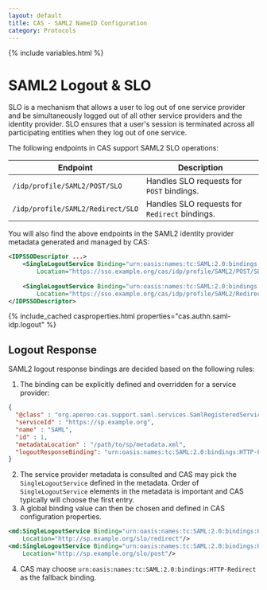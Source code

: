 ```yaml
---
layout: default
title: CAS - SAML2 NameID Configuration
category: Protocols
---
```

{% include variables.html %}

# SAML2 Logout & SLO

SLO is a mechanism that allows a user to log out of one service 
provider and be simultaneously logged out of all other service providers and the identity 
provider. SLO ensures that a user's session is terminated across all participating entities 
when they log out of one service.

The following endpoints in CAS support SAML2 SLO operations:

| Endpoint                          | Description                                 |
|-----------------------------------|---------------------------------------------|
| `/idp/profile/SAML2/POST/SLO`     | Handles SLO requests for `POST` bindings.     |
| `/idp/profile/SAML2/Redirect/SLO` | Handles SLO requests for `Redirect` bindings. |
             
You will also find the above endpoints in the SAML2 identity provider metadata generated and managed by CAS:

```xml
<IDPSSODescriptor ...>
    <SingleLogoutService Binding="urn:oasis:names:tc:SAML:2.0:bindings:HTTP-POST" 
        Location="https://sso.example.org/cas/idp/profile/SAML2/POST/SLO"/>
        
    <SingleLogoutService Binding="urn:oasis:names:tc:SAML:2.0:bindings:HTTP-Redirect" 
        Location="https://sso.example.org/cas/idp/profile/SAML2/Redirect/SLO" />
</IDPSSODescriptor>    
```

{% include_cached casproperties.html properties="cas.authn.saml-idp.logout" %}

## Logout Response

SAML2 logout response bindings are decided based on the following rules:

1. The binding can be explicitly defined and overridden for a service provider:

```json
{
  "@class" : "org.apereo.cas.support.saml.services.SamlRegisteredService",
  "serviceId" : "https://sp.example.org",
  "name" : "SAML",
  "id" : 1,
  "metadataLocation" : "/path/to/sp/metadata.xml",
  "logoutResponseBinding": "urn:oasis:names:tc:SAML:2.0:bindings:HTTP-POST"
}
```

2. The service provider metadata is consulted and CAS may pick the `SingleLogoutService` defined in the metadata. Order of `SingleLogoutService` elements in the metadata is important and CAS typically will choose the first entry.
3. A global binding value can then be chosen and defined in CAS configuration properties.

```xml
<md:SingleLogoutService Binding="urn:oasis:names:tc:SAML:2.0:bindings:HTTP-Redirect" 
    Location="http://sp.example.org/slo/redirect"/>
<md:SingleLogoutService Binding="urn:oasis:names:tc:SAML:2.0:bindings:HTTP-POST" 
    Location="http://sp.example.org/slo/post"/>
```

4. CAS may choose `urn:oasis:names:tc:SAML:2.0:bindings:HTTP-Redirect` as the fallback binding.
